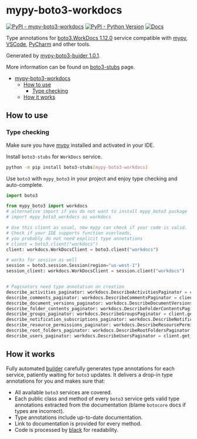 # mypy-boto3-workdocs

[![PyPI - mypy-boto3-workdocs](https://img.shields.io/pypi/v/mypy-boto3-workdocs.svg?color=blue)](https://pypi.org/project/mypy-boto3-workdocs)
[![PyPI - Python Version](https://img.shields.io/pypi/pyversions/mypy-boto3-workdocs.svg?color=blue)](https://pypi.org/project/mypy-boto3-workdocs)
[![Docs](https://img.shields.io/readthedocs/mypy-boto3-builder.svg?color=blue)](https://mypy-boto3-builder.readthedocs.io/)

Type annotations for
[boto3.WorkDocs 1.12.0](https://boto3.amazonaws.com/v1/documentation/api/1.12.0/reference/services/workdocs.html#WorkDocs) service
compatible with [mypy](https://github.com/python/mypy), [VSCode](https://code.visualstudio.com/),
[PyCharm](https://www.jetbrains.com/pycharm/) and other tools.

Generated by [mypy-boto3-buider 1.0.1](https://github.com/vemel/mypy_boto3_builder).

More information can be found on [boto3-stubs](https://pypi.org/project/boto3-stubs/) page.

- [mypy-boto3-workdocs](#mypy-boto3-workdocs)
  - [How to use](#how-to-use)
    - [Type checking](#type-checking)
  - [How it works](#how-it-works)

## How to use

### Type checking

Make sure you have [mypy](https://github.com/python/mypy) installed and activated in your IDE.

Install `boto3-stubs` for `WorkDocs` service.

```bash
python -m pip install boto3-stubs[mypy-boto3-workdocs]
```

Use `boto3` with `mypy_boto3` in your project and enjoy type checking and auto-complete.

```python
import boto3

from mypy_boto3 import workdocs
# alternative import if you do not want to install mypy_boto3 package
# import mypy_boto3_workdocs as workdocs

# Use this client as usual, now mypy can check if your code is valid.
# Check if your IDE supports function overloads,
# you probably do not need explicit type annotations
# client = boto3.client("workdocs")
client: workdocs.WorkDocsClient = boto3.client("workdocs")

# works for session as well
session = boto3.session.Session(region="us-west-1")
session_client: workdocs.WorkDocsClient = session.client("workdocs")


# Paginators need type annotation on creation
describe_activities_paginator: workdocs.DescribeActivitiesPaginator = client.get_paginator("describe_activities")
describe_comments_paginator: workdocs.DescribeCommentsPaginator = client.get_paginator("describe_comments")
describe_document_versions_paginator: workdocs.DescribeDocumentVersionsPaginator = client.get_paginator("describe_document_versions")
describe_folder_contents_paginator: workdocs.DescribeFolderContentsPaginator = client.get_paginator("describe_folder_contents")
describe_groups_paginator: workdocs.DescribeGroupsPaginator = client.get_paginator("describe_groups")
describe_notification_subscriptions_paginator: workdocs.DescribeNotificationSubscriptionsPaginator = client.get_paginator("describe_notification_subscriptions")
describe_resource_permissions_paginator: workdocs.DescribeResourcePermissionsPaginator = client.get_paginator("describe_resource_permissions")
describe_root_folders_paginator: workdocs.DescribeRootFoldersPaginator = client.get_paginator("describe_root_folders")
describe_users_paginator: workdocs.DescribeUsersPaginator = client.get_paginator("describe_users")
```

## How it works

Fully automated [builder](https://github.com/vemel/mypy_boto3_builder) carefully generates
type annotations for each service, patiently waiting for `boto3` updates. It delivers
a drop-in type annotations for you and makes sure that:

- All available `boto3` services are covered.
- Each public class and method of every `boto3` service gets valid type annotations
  extracted from the documentation (blame `botocore` docs if types are incorrect).
- Type annotations include up-to-date documentation.
- Link to documentation is provided for every method.
- Code is processed by [black](https://github.com/psf/black) for readability.